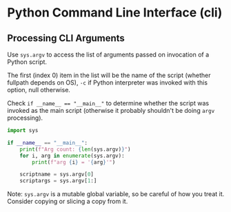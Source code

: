 # Python Command Line Interface (cli)

## Processing CLI Arguments
Use `sys.argv` to access the list of arguments passed on invocation of a Python script. 

The first (index 0) item in the list will be the name of the script (whether fullpath depends on OS), `-c` if Python interpreter was invoked with this option, null otherwise.

Check `if __name__ == "__main__"` to determine whether the script was invoked as the main script (otherwise it probably shouldn't be doing `argv` processing).

``` python
import sys

if __name__ == "__main__":
    print(f"Arg count: {len(sys.argv)}")
    for i, arg in enumerate(sys.argv):
        print(f"arg {i} = '{arg}'")

    scriptname = sys.argv[0]
    scriptargs = sys.argv[1:]
```

Note: `sys.argv` is a mutable global variable, so be careful of how you treat it. Consider copying or slicing a copy from it.